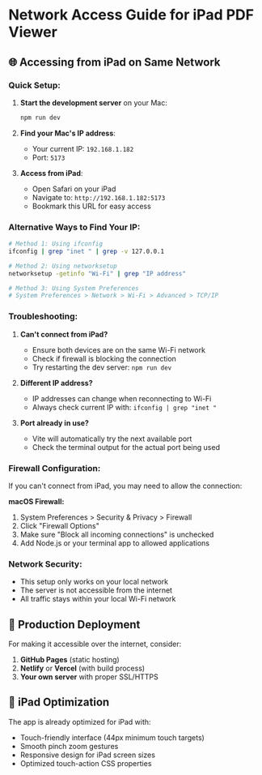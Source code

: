 # Network Access Guide for iPad PDF Viewer

## 🌐 Accessing from iPad on Same Network

### Quick Setup:

1. **Start the development server** on your Mac:
   ```bash
   npm run dev
   ```

2. **Find your Mac's IP address**:
   - Your current IP: `192.168.1.182`
   - Port: `5173`

3. **Access from iPad**:
   - Open Safari on your iPad
   - Navigate to: `http://192.168.1.182:5173`
   - Bookmark this URL for easy access

### Alternative Ways to Find Your IP:

```bash
# Method 1: Using ifconfig
ifconfig | grep "inet " | grep -v 127.0.0.1

# Method 2: Using networksetup
networksetup -getinfo "Wi-Fi" | grep "IP address"

# Method 3: Using System Preferences
# System Preferences > Network > Wi-Fi > Advanced > TCP/IP
```

### Troubleshooting:

1. **Can't connect from iPad?**
   - Ensure both devices are on the same Wi-Fi network
   - Check if firewall is blocking the connection
   - Try restarting the dev server: `npm run dev`

2. **Different IP address?**
   - IP addresses can change when reconnecting to Wi-Fi
   - Always check current IP with: `ifconfig | grep "inet "`

3. **Port already in use?**
   - Vite will automatically try the next available port
   - Check the terminal output for the actual port being used

### Firewall Configuration:

If you can't connect from iPad, you may need to allow the connection:

**macOS Firewall:**
1. System Preferences > Security & Privacy > Firewall
2. Click "Firewall Options"
3. Make sure "Block all incoming connections" is unchecked
4. Add Node.js or your terminal app to allowed applications

### Network Security:

- This setup only works on your local network
- The server is not accessible from the internet
- All traffic stays within your local Wi-Fi network

## 🚀 Production Deployment

For making it accessible over the internet, consider:

1. **GitHub Pages** (static hosting)
2. **Netlify** or **Vercel** (with build process)
3. **Your own server** with proper SSL/HTTPS

## 📱 iPad Optimization

The app is already optimized for iPad with:
- Touch-friendly interface (44px minimum touch targets)
- Smooth pinch zoom gestures
- Responsive design for iPad screen sizes
- Optimized touch-action CSS properties
